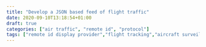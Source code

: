 ```yaml
---
title: "Develop a JSON based feed of flight traffic"
date: 2020-09-10T13:18:54+01:00
draft: true
categories: ["air traffic", "remote id", "protocol"]
tags: ["remote id display provider","flight tracking","aircraft surveillance"]
---
```


